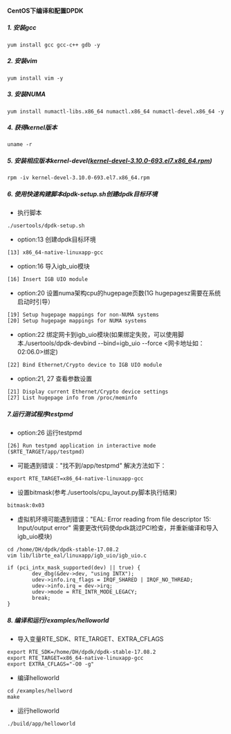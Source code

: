 #### CentOS下编译和配置DPDK

##### 1. 安装gcc
```
yum install gcc gcc-c++ gdb -y
```

##### 2. 安装vim
```
yum install vim -y
```

##### 3. 安装NUMA
```
yum install numactl-libs.x86_64 numactl.x86_64 numactl-devel.x86_64 -y
```

##### 4. 获得kernel版本
```
uname -r
```

##### 5. 安装相应版本kernel-devel([kernel-devel-3.10.0-693.el7.x86_64.rpm](http://rpm.pbone.net/index.php3/stat/4/idpl/37924679/dir/scientific_linux_7/com/kernel-devel-3.10.0-693.el7.x86_64.rpm.html))
```
rpm -iv kernel-devel-3.10.0-693.el7.x86_64.rpm
```

##### 6. 使用快速构建脚本dpdk-setup.sh创建dpdk目标环境
* 执行脚本
```
./usertools/dpdk-setup.sh
```
* option:13 创建dpdk目标环境
```
[13] x86_64-native-linuxapp-gcc
```
* option:16 导入igb_uio模块
```
[16] Insert IGB UIO module
```
* option:20 设置numa架构cpu的hugepage页数(1G hugepagesz需要在系统启动时引导）
```
[19] Setup hugepage mappings for non-NUMA systems
[20] Setup hugepage mappings for NUMA systems
```
* option:22 绑定网卡到igb_uio模块(如果绑定失败，可以使用脚本./usertools/dpdk-devbind --bind=igb_uio --force <网卡地址如：02:06.0>绑定)
```
[22] Bind Ethernet/Crypto device to IGB UIO module
```
* option:21, 27 查看参数设置
```
[21] Display current Ethernet/Crypto device settings
[27] List hugepage info from /proc/meminfo
```

##### 7.运行测试程序testpmd
* option:26 运行testpmd
```
[26] Run testpmd application in interactive mode ($RTE_TARGET/app/testpmd)
```
* 可能遇到错误："找不到/app/testpmd" 解决方法如下：
```
export RTE_TARGET=x86_64-native-linuxapp-gcc
```
* 设置bitmask(参考./usertools/cpu_layout.py脚本执行结果)
```
bitmask:0x03
```
* 虚拟机环境可能遇到错误："EAL: Error reading from file descriptor 15: Input/output error" 需要更改代码使dpdk跳过PCI检查，并重新编译和导入igb_uio模块)
```
cd /home/DH/dpdk/dpdk-stable-17.08.2
vim lib/librte_eal/linuxapp/igb_uio/igb_uio.c
```
```
if (pci_intx_mask_supported(dev) || true) {
        dev_dbg(&dev->dev, "using INTX");
        udev->info.irq_flags = IRQF_SHARED | IRQF_NO_THREAD;
        udev->info.irq = dev->irq;
        udev->mode = RTE_INTR_MODE_LEGACY;
        break;
}
```

##### 8. 编译和运行/examples/helloworld
* 导入变量RTE_SDK、RTE_TARGET、EXTRA_CFLAGS
```
export RTE_SDK=/home/DH/dpdk/dpdk-stable-17.08.2
export RTE_TARGET=x86_64-native-linuxapp-gcc
export EXTRA_CFLAGS="-O0 -g"
```
* 编译helloworld
```
cd /examples/hellword
make
```
* 运行helloworld
```
./build/app/helloworld
```
